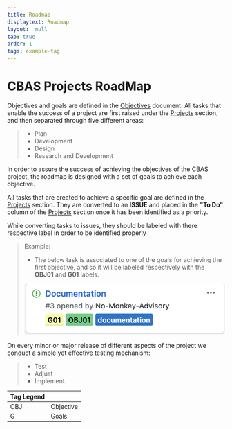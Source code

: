 ```yaml
---
title: Roadmap
displaytext: Roadmap
layout:  null
tab: true
order: 1
tags: example-tag
---
```


# CBAS Projects RoadMap

Objectives and goals are defined in the [Objectives](Objective_Matrix.md) document. All tasks that enable the success of a project are first raised under the [Projects](https://github.com/NO-MONKEY/CBAS/projects/1) section, and then separated through five different areas:
> - Plan
> - Development
> - Design
> - Research and Development


In order to assure the success of achieving the objectives of the CBAS project, the roadmap is designed with a set of goals to achieve each objective.

All tasks that are created to achieve a specific goal are defined in the [Projects](https://github.com/NO-MONKEY/CBAS/projects/1) section. They are converted to an **ISSUE** and placed in the **"To Do"** column of the [Projects](https://github.com/NO-MONKEY/CBAS/projects/1) section once it has been identified as a priority.

While converting tasks to issues, they should be labeled with there respective label in order to be identified properly

> Example:
> - The below task is associated to one of the goals for achieving the first objective, and so it will be labeled respectively with the **OBJ01** and **G01** labels.
>
>![](assets/images/example2.png)

On every minor or major release of different aspects of the project we conduct a simple yet effective testing mechanism:
 > - Test
 > - Adjust
 > - Implement

|Tag Legend||
|:-----|:----|
OBJ|Objective
G|Goals
